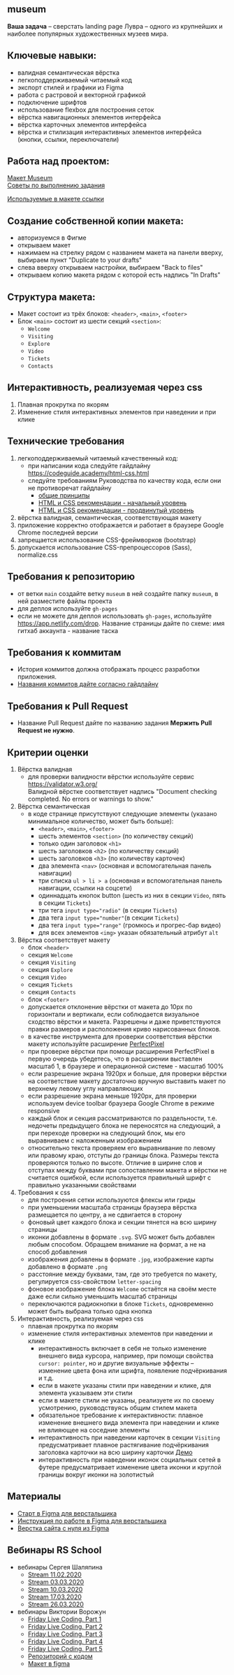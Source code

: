 ## museum

**Ваша задача** – сверстать landing page Лувра – одного из крупнейших и наиболее популярных художественных музеев мира.

## Ключевые навыки:
- валидная семантическая вёрстка
- легкоподдерживаемый читаемый код
- экспорт стилей и графики из Figma
- работа с растровой и векторной графикой
- подключение шрифтов
- использование flexbox для построения сеток
- вёрстка навигационных элементов интерфейса
- вёрстка карточных элементов интерфейса
- вёрстка и стилизация интерактивных элементов интерфейса (кнопки, ссылки, переключатели)

## Работа над проектом:
[Макет Museum](https://www.figma.com/file/7dI6mXBFTdTvXxuhZZTt5h/Museum)  
[Советы по выполнению задания](museum-hints.md)  
<!-- [Видео с обзором задания](https://youtu.be/OF9zQ0jRx4E)   -->
[Используемые в макете ссылки](https://github.com/rolling-scopes-school/stage1-tasks/blob/museum/README.md)

## Создание собственной копии макета:
- авторизуемся в Фигме
- открываем макет
- нажимаем на стрелку рядом с названием макета на панели вверху, выбираем пункт "Duplicate to your drafts"
- слева вверху открываем настройки, выбираем "Back to files"
- открываем копию макета рядом с которой есть надпись "In Drafts"

## Структура макета:
- Макет состоит из трёх блоков: `<header>`, `<main>`, `<footer>`
- Блок `<main>` состоит из шести секций `<section>`:
  - `Welcome`
  - `Visiting`
  - `Explore`
  - `Video`
  - `Tickets`
  - `Contacts`

## Интерактивность, реализуемая через css
1. Плавная прокрутка по якорям
2. Изменение стиля интерактивных элементов при наведении и при клике

## Технические требования
1. легкоподдерживаемый читаемый качественный код:
   - при написании кода следуйте гайдлайну https://codeguide.academy/html-css.html
   - следуйте требованиям Руководства по качеству кода, если они не противоречат гайдлайну
     - [общие принципы](../../stage1/modules/clean-code/materials/generic-principles.md)
     - [HTML и CSS рекомендации - начальный уровень](../../stage1/modules/clean-code/materials/html-and-css.md)
     - [HTML и CSS рекомендации - продвинутый уровень](../../stage1/modules/clean-code/materials/html-and-css-extended.md)
2. вёрстка валидная, семантическая, соответствующая макету
3. приложение корректно отображается и работает в браузере Google Chrome последней версии
4. запрещается использование CSS-фреймворков (bootstrap)
5. допускается использование CSS-препроцессоров (Sass), normalize.css

## Требования к репозиторию
- от ветки `main` создайте ветку `museum` в ней создайте папку `museum`, в ней разместите файлы проекта
- для деплоя используйте `gh-pages`
- если не можете для деплоя использовать `gh-pages`, используйте https://app.netlify.com/drop. Название страницы дайте по схеме: имя гитхаб аккаунта - название таска

## Требования к коммитам
- История коммитов должна отображать процесс разработки приложения.
- [Названия коммитов дайте согласно гайдлайну](https://docs.rs.school/#/git-convention)

## Требования к Pull Request
- Название Pull Request дайте по названию задания
  **Мержить Pull Request не нужно**.

## Критерии оценки

1. Вёрстка валидная
   - для проверки валидности вёрстки используйте сервис https://validator.w3.org/  
     Валидной вёрстке соответствует надпись "Document checking completed. No errors or warnings to show."
2. Вёрстка семантическая
   - в коде странице присутствуют следующие элементы (указано минимальное количество, может быть больше):
     - `<header>`, `<main>`, `<footer>`
     - шесть элементов `<section>` (по количеству секций) 
     - только один заголовок `<h1>` 
     - шесть заголовков `<h2>` (по количеству секций) 
     - шесть заголовков `<h3>` (по количеству карточек) 
     - два элемента `<nav>` (основная и вспомогательная панель навигации) 
     - три списка `ul > li > a` (основная и вспомогательная панель навигации, ссылки на соцсети) 
     - одиннадцать кнопок button (шесть из них в секции `Video`, пять в секции `Tickets`) 
     - три тега `input type="radio"` (в секции `Tickets`) 
     - два тега `input type="number"`(в секции `Tickets`) 
     - два тега `input type="range"` (громкось и прогрес-бар видео) 
     - для всех элементов `<img>` указан обязательный атрибут `alt` 
3. Вёрстка соответствует макету 
   - блок `<header>` 
   - секция `Welcome` 
   - секция `Visiting` 
   - секция `Explore` 
   - секция `Video` 
   - секция `Tickets` 
   - секция `Contacts` 
   - блок `<footer>`
   - допускается отклонение вёрстки от макета до 10px по горизонтали и вертикали, если соблюдается визуальное сходство вёрстки и макета. Разрешены и даже приветствуются правки размеров и расположения криво нарисованных блоков.
   - в качестве инструмента для проверки соответствия вёрстки макету используйте расширение [PerfectPixel](https://chrome.google.com/webstore/detail/perfectpixel-by-welldonec/dkaagdgjmgdmbnecmcefdhjekcoceebi?hl=ru)
   - при проверке вёрстки при помощи расширения PerfectPixel в первую очередь убедетесь, что в расширении выставлен масштаб 1, в браузере и операционной системе - масштаб 100%
   - если разрешение экрана 1920рх и больше, для проверки вёрстки на соответствие макету достаточно вручную выставить макет по верхнему левому углу направляющих
   - если разрешение экрана меньше 1920рх, для проверки используем device toolbar браузера Google Chrome в режиме responsive
   - каждый блок и секция рассматриваются по раздельности, т.е. недочеты предыдущего блока не переносятся на следующий, а при переходе проверки на следующий блок, мы его выравниваем с наложенным изображением
   - относительно текста проверяем его выравнивание по левому или правому краю, отступы до границы блока. Размеры текста проверяются только по высоте. Отличие в ширине слов и отступах между буквами при сопоставлении макета и вёрстки не считается ошибкой, если используется правильный шрифт с правильно указанными свойствами
4. Требования к css
   - для построения сетки используются флексы или гриды 
   - при уменьшении масштаба страницы браузера вёрстка размещается по центру, а не сдвигается в сторону 
   - фоновый цвет каждого блока и секции тянется на всю ширину страницы 
   - иконки добавлены в формате `.svg`. SVG может быть добавлен любым способом. Обращаем внимание на формат, а не на способ добавления 
   - изображения добавлены в формате `.jpg`, изображение карты добавлено в формате `.png` 
   - расстояние между буквами, там, где это требуется по макету, регулируется css-свойством `letter-spacing` 
   - фоновое изображение блока `Welcome` остаётся на своём месте даже если сильно уменьшить масштаб страницы 
   - переключаются радиокнопки в блоке `Tickets`, одновременно может быть выбрана только одна кнопка 
5. Интерактивность, реализуемая через css 
   - плавная прокрутка по якорям 
   - изменение стиля интерактивных элементов при наведении и клике 
     - интерактивность включает в себя не только изменение внешнего вида курсора, например, при помощи свойства `cursor: pointer`, но и другие визуальные эффекты – изменение цвета фона или шрифта, появление подчёркивания и т.д.
     - если в макете указаны стили при наведении и клике, для элемента указываем эти стили
     - если в макете стили не указаны, реализуете их по своему усмотрению, руководствуясь общим стилем макета
     - обязательное требование к интерактивности: плавное изменение внешнего вида элемента при наведении и клике не влияющее на соседние элементы
     - интерактивность при наведении карточек в секции `Visiting` предусматривает плавное растягивание подчёркивания заголовка карточки на всю ширину карточки [Демо](https://raw.githubusercontent.com/rolling-scopes-school/tasks/master/tasks/images/hover.gif)
     - интерактивность при наведении иконок социальных сетей в футере предусматривает изменение цвета иконки и круглой границы вокруг иконки на золотистый
     
## Материалы
- [Старт в Figma для верстальщика](https://htmlacademy.ru/blog/useful/figma)
- [Инструкция по работе в Figma для верстальщика](https://breezzly.ru/guides/start-v-figma-dlya-verstalshhika)
- [Верстка сайта с нуля из Figma](https://www.youtube.com/playlist?list=PL5_s7xdj2Vsw-bCx5nOZJMFIiHwRgok--)

## Вебинары RS School
- вебинары Сергея Шаляпина
  - [Stream 11.02.2020](https://youtu.be/UQavTWiTpnA)
  - [Stream 03.03.2020](https://youtu.be/PhRVJC0kBGE)
  - [Stream 10.03.2020](https://youtu.be/_5f0kznOM_A)
  - [Stream 17.03.2020](https://youtu.be/0M9Rz-wXYas)
  - [Stream 26.03.2020](https://youtu.be/fFDw7AH2OXo)
- вебинары Виктории Ворожун
  - [Friday Live Coding. Part 1](https://youtu.be/ZAde-IJAHzo)
  - [Friday Live Coding. Part 2](https://youtu.be/BJENQIX2e2o)
  - [Friday Live Coding. Part 3](https://youtu.be/fooyYgIuZe8)
  - [Friday Live Coding. Part 4](https://youtu.be/Qk2UGlFNKPE)
  - [Friday Live Coding. Part 5](https://youtu.be/ouZnGUefneQ)
  - [Репозиторий с кодом](https://github.com/ViktoriyaVorozhun/friday-live-coding/tree/develop)
  - [Макет в figma](https://www.figma.com/file/fw0GA18nmpVjTBzjtiEK2L/Friday_Live_Coding?node-id=0%3A1) 
